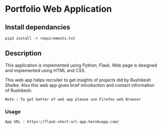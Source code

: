 # Portfolio Web Application

## Install dependancies
```
pip3 install -r requirements.txt
```
## Description
This application is implemented using Python, Flask. Web page is designed and implemented using HTML and CSS.

This web app helps recruiter to get insights of projects did by Rushikesh Shelke. Also this web app gives brief introduction and contact information of Rushikesh.

```
Note : To get better of web app please use Firefox web Browser
```
### Usage
```
App URL : https://flask-short-url-app.herokuapp.com/
```